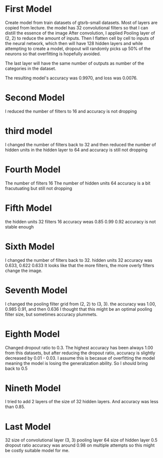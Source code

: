 # First Model
Create model from train datasets of gtsrb-small datasets.
Most of layers are copied from lecture.
the model has 32 convolutional filters so that I can distill the essence of the image
After convolution, I applied Pooling layer of (2, 2) to reduce the amount of inputs.
Then I flatten cell by cell to inputs of the neural network, which then will have 128 hidden layers and while attempting to create a model, dropout will randomly picks up 50% of the neurons so that overfitting is hopefully avoided.

The last layer will have the same number of outputs as number of the categories in the dataset.

The resulting model's accuracy was 0.9970, and loss was 0.0076.

# Second Model
I reduced the number of filters to 16 and accuracy is not dropping

# third model
I changed the number of filters back to 32 and then reduced the number of hidden units in the hidden layer to 64 and accuracy is still not dropping

# Fourth Model
The number of filters 16
The number of hidden units 64
accuracy is a bit fracutuating but still not dropping

# Fifth Model
the hidden units 32
filters 16
accuracy weas 0.85 0.99 0.92
accuracy is not stable enough 

# Sixth Model
I changed the number of filters back to 32.
hidden units 32
accuracy was 0.633, 0.622 0.633
It looks like that the more filters, the more overly filters change the image. 

# Seventh Model
I changed the pooling filter grid from (2, 2) to (3, 3).
the accuracy was 1.00, 0.985 0.91, and then 0.636
I thought that this might be an optimal pooling filter size, but sometimes accuracy plummets. 

# Eighth Model
Changed dropout ratio to 0.3.
The highest accuracy has been always 1.00 from this datasets, but after reducing the dropout ratio, accuracy is slightly decreased by 0.01 - 0.03.
I assume this is becasue of overfitting the model meaning the model is losing the generalization ability.
So I should bring back to 0.5

# Nineth Model 
I tried to add 2 layers of the size of 32 hidden layers.
And accuracy was less than 0.85. 

# Last Model
32 size of convolutional layer
(3, 3) pooling layer
64 size of hidden layer
0.5 dropout ratio
accuracy was around 0.98 on multiple attempts so this might be costly suitable model for me.
